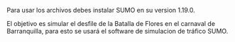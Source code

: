 Para usar los archivos debes instalar SUMO en su version 1.19.0.

El objetivo es simular el desfile de la Batalla de Flores en el carnaval de Barranquilla, para esto se usará el software de simulacion
de tráfico SUMO. 

